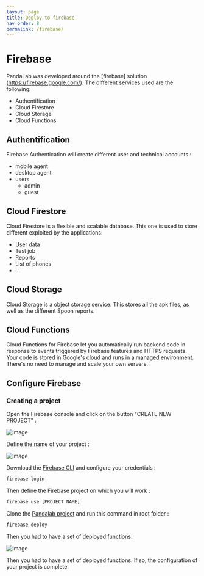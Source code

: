 ```yaml
---
layout: page
title: Deploy to firebase
nav_order: 8
permalink: /firebase/
---
```

# Firebase

PandaLab was developed around the [firebase] solution (https://firebase.google.com/). The different services used are the following: 
* Authentification
* Cloud Firestore
* Cloud Storage
* Cloud Functions

## Authentification

Firebase Authentication will create different user and technical accounts : 
* mobile agent
* desktop agent
* users
    * admin
    * guest

## Cloud Firestore

Cloud Firestore is a flexible and scalable database. This one is used to store different exploited by the applications:
* User data
* Test job
* Reports
* List of phones
* ...

## Cloud Storage

Cloud Storage is a object storage service. This stores all the apk files, as well as the different Spoon reports.

## Cloud Functions

Cloud Functions for Firebase let you automatically run backend code in response to events triggered by Firebase features and HTTPS requests. Your code is stored in Google's cloud and runs in a managed environment. There's no need to manage and scale your own servers.

## Configure Firebase

### Creating a project

Open the Firebase console and click on the button "CREATE NEW PROJECT" : 

![image](/assets/firebase-create-new-project.png)

Define the name of your project :

![image](/assets/firebase-create-new-project-name.png)

Download the [Firebase CLI](https://firebase.google.com/docs/cli) and configure your credentials : 

```bash
firebase login
```

Then define the Firebase project on which you will work :

```bash
firebase use [PROJECT NAME]
```

Clone the [Pandalab project](https://github.com/MobileTribe/panda-lab) and run this command in root folder : 
```bash
firebase deploy
```


Then you had to have a set of deployed functions: 

![image](/assets/firebase-functions.png)

Then you had to have a set of deployed functions. If so, the configuration of your project is complete.